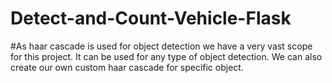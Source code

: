 # Detect-and-Count-Vehicle-Flask

#As haar cascade is used for object detection we have a very vast scope for this project. It can be used for any type of object detection. We can also create our own custom haar cascade for specific object.
